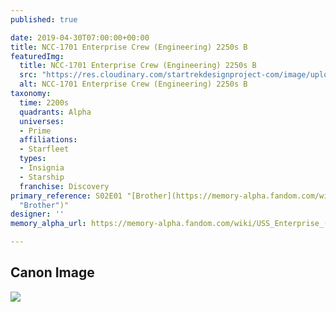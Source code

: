 ```yaml
---
published: true

date: 2019-04-30T07:00:00+00:00
title: NCC-1701 Enterprise Crew (Engineering) 2250s B
featuredImg:
  title: NCC-1701 Enterprise Crew (Engineering) 2250s B
  src: "https://res.cloudinary.com/startrekdesignproject-com/image/upload/v1556642729/NCC-1701_Crew_Engineering_2250s.png"
  alt: NCC-1701 Enterprise Crew (Engineering) 2250s B
taxonomy:
  time: 2200s
  quadrants: Alpha
  universes:
  - Prime
  affiliations:
  - Starfleet
  types:
  - Insignia
  - Starship
  franchise: Discovery
primary_reference: S02E01 "[Brother](https://memory-alpha.fandom.com/wiki/Brother
  "Brother")"
designer: ''
memory_alpha_url: https://memory-alpha.fandom.com/wiki/USS_Enterprise_(NCC-1701)

---
```

## Canon Image

![](https://res.cloudinary.com/startrekdesignproject-com/image/upload/v1556642729/EnterpriseEngineering2250sB1.jpg)